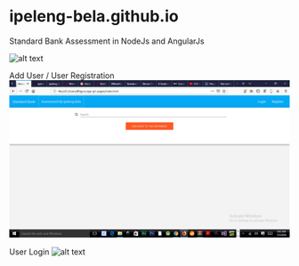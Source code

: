 # ipeleng-bela.github.io
Standard Bank Assessment in NodeJs and AngularJs

![alt text](https://github.com/ipeleng-bela/ipeleng-bela.github.io/blob/master/images/Standarbank1.jpg)

Add User / User Registration
![alt text](https://github.com/ipeleng-bela/ipeleng-bela.github.io/blob/master/images/StandarbakIndex.jpg)

User Login
![alt text](https://github.com/ipeleng-bela/ipeleng-bela.github.io/blob/master/images/Standarbanklogin.jpg)
